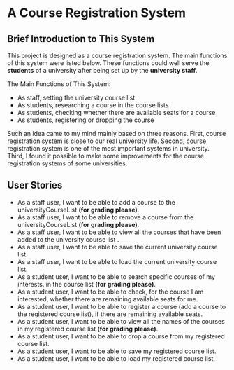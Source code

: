 # A Course Registration System

## Brief Introduction to This System


This project is designed as a course registration system. The main functions of this system were listed below. These 
functions could well serve the **students** of a university after being set up by the **university staff**.

The Main Functions of This System:
- As staff, setting the university course list
- As students, researching a course in the course lists
- As students, checking whether there are available seats for a course
- As students, registering or dropping the course 

<p>Such an idea came to my mind mainly based on three reasons. First, course registration system is close to our 
real university life. Second, course registration system is one of the most important systems in university. 
Third, I found it possible to make some improvements for the course registration systems of some universities.</p>

## User Stories
- As a staff user, I want to be able to add a course to the universityCourseList **(for grading please)**.
- As a staff user, I want to be able to remove a course from the universityCourseList **(for grading please)**.
- As a staff user, I want to be able to view all the courses that have been added to the 
university course list .
- As a staff user, I want to be able to save the current university course list.
- As a staff user, I want to be able to load the current university course list. 
- As a student user, I want to be able to search specific courses of my interests.
in the course list **(for grading please)**.
- As a student user, I want to be able to check, for the course I am interested, whether there are remaining available 
seats for me.
- As a student user, I want to be able to register a course (add a course to the registered course list), if there are
remaining available seats. 
- As a student user, I want to be able to view all the names of the courses in my 
registered course list **(for grading please)**.
- As a student user, I want to be able to drop a course from my registered course list.
- As a student user, I want to be able to save my registered course list.
- As a student user, I want to be able to load my registered course list.